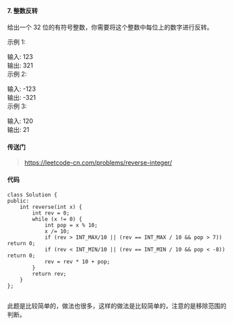 #### 7. 整数反转

给出一个 32 位的有符号整数，你需要将这个整数中每位上的数字进行反转。

示例 1:

输入: 123  
输出: 321  
 示例 2:  

输入: -123  
输出: -321  
示例 3:  

输入: 120  
输出: 21  


#### 传送门
>   https://leetcode-cn.com/problems/reverse-integer/

#### 代码

```
class Solution {
public:
    int reverse(int x) {
        int rev = 0;
        while (x != 0) {
            int pop = x % 10;
            x /= 10;
            if (rev > INT_MAX/10 || (rev == INT_MAX / 10 && pop > 7)) return 0;
            if (rev < INT_MIN/10 || (rev == INT_MIN / 10 && pop < -8)) return 0;
            rev = rev * 10 + pop;
        }
        return rev;
    }
};


```
此题是比较简单的，做法也很多，这样的做法是比较简单的，注意的是移除范围的判断。









